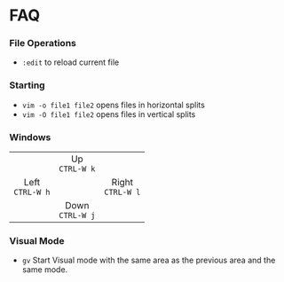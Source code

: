 # FAQ

### File Operations

- `:edit` to reload current file

### Starting

- `vim -o file1 file2` opens files in horizontal splits
- `vim -O file1 file2` opens files in vertical splits

### Windows

|                    	|                    	|                     	|
|:------------------:	|:------------------:	|:-------------------:	|
|                    	|  Up<br>`CTRL-W k`  	|                     	|
| Left<br>`CTRL-W h` 	|                    	| Right<br>`CTRL-W l` 	|
|                    	| Down<br>`CTRL-W j` 	|                     	|


### Visual Mode

- `gv` Start Visual mode with the same area as the previous area and the same mode. 
